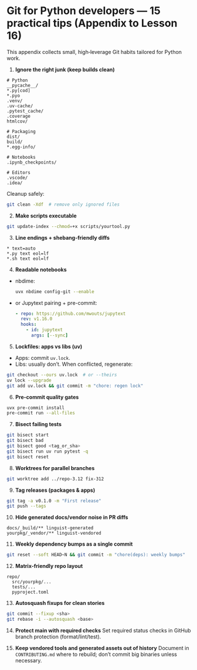# Git for Python developers — 15 practical tips (Appendix to Lesson 16)

This appendix collects small, high‑leverage Git habits tailored for Python work.

1) **Ignore the right junk (keep builds clean)**
```gitignore
# Python
__pycache__/
*.py[cod]
*.pyo
.venv/
.uv-cache/
.pytest_cache/
.coverage
htmlcov/

# Packaging
dist/
build/
*.egg-info/

# Notebooks
.ipynb_checkpoints/

# Editors
.vscode/
.idea/
```
Cleanup safely:
```bash
git clean -Xdf  # remove only ignored files
```

2) **Make scripts executable**
```bash
git update-index --chmod=+x scripts/yourtool.py
```

3) **Line endings + shebang-friendly diffs**
```gitattributes
* text=auto
*.py text eol=lf
*.sh text eol=lf
```

4) **Readable notebooks**
- nbdime:
  ```bash
  uvx nbdime config-git --enable
  ```
- or Jupytext pairing + pre-commit:
  ```yaml
  - repo: https://github.com/mwouts/jupytext
    rev: v1.16.0
    hooks:
      - id: jupytext
        args: [--sync]
  ```

5) **Lockfiles: apps vs libs (uv)**
- Apps: commit `uv.lock`.  
- Libs: usually don’t. When conflicted, regenerate:
```bash
git checkout --ours uv.lock  # or --theirs
uv lock --upgrade
git add uv.lock && git commit -m "chore: regen lock"
```

6) **Pre-commit quality gates**
```bash
uvx pre-commit install
pre-commit run --all-files
```

7) **Bisect failing tests**
```bash
git bisect start
git bisect bad
git bisect good <tag_or_sha>
git bisect run uv run pytest -q
git bisect reset
```

8) **Worktrees for parallel branches**
```bash
git worktree add ../repo-3.12 fix-312
```

9) **Tag releases (packages & apps)**
```bash
git tag -a v0.1.0 -m "First release"
git push --tags
```

10) **Hide generated docs/vendor noise in PR diffs**
```gitattributes
docs/_build/** linguist-generated
yourpkg/_vendor/** linguist-vendored
```

11) **Weekly dependency bumps as a single commit**
```bash
git reset --soft HEAD~N && git commit -m "chore(deps): weekly bumps"
```

12) **Matrix-friendly repo layout**
```
repo/
  src/yourpkg/...
  tests/...
  pyproject.toml
```

13) **Autosquash fixups for clean stories**
```bash
git commit --fixup <sha>
git rebase -i --autosquash <base>
```

14) **Protect main with required checks**
Set required status checks in GitHub branch protection (format/lint/test).

15) **Keep vendored tools and generated assets out of history**
Document in `CONTRIBUTING.md` where to rebuild; don’t commit big binaries unless necessary.
